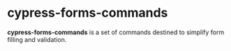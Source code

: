 # cypress-forms-commands

**cypress-forms-commands** is a set of commands destined to simplify form filling and validation.
